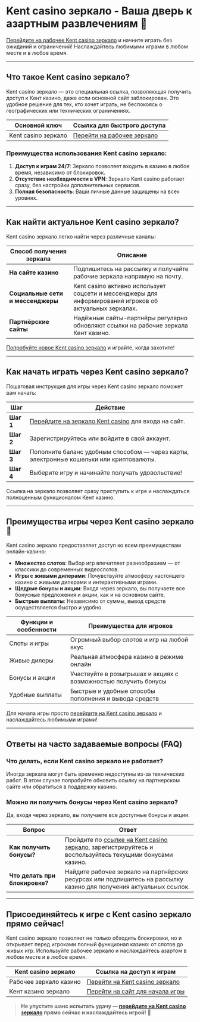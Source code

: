 # Kent casino зеркало - Ваша дверь к азартным развлечениям 🎲

[Перейдите на рабочее Kent casino зеркало](https://brandplay.link/tj7BwCb4) и начните играть без ожиданий и ограничений! Наслаждайтесь любимыми играми в любом месте и в любое время.

---

## Что такое Kent casino зеркало?

Kent casino зеркало — это специальная ссылка, позволяющая получить доступ к Кент казино, даже если основной сайт заблокирован. Это удобное решение для тех, кто хочет играть, не беспокоясь о географических или технических ограничениях.

| Основной ключ       | Ссылка для быстрого доступа                      |
|---------------------|-------------------------------------------------|
| Kent casino зеркало | [Перейти на рабочее зеркало](https://brandplay.link/tj7BwCb4) |

### Преимущества использования Kent casino зеркало:

1. **Доступ к играм 24/7**: Зеркало позволяет входить в казино в любое время, независимо от блокировок.
2. **Отсутствие необходимости в VPN**: Зеркало Kent casino работает сразу, без настройки дополнительных сервисов.
3. **Полная безопасность**: Ваши личные данные защищены на всех уровнях.

---

## Как найти актуальное Kent casino зеркало?

Kent casino зеркало легко найти через различные каналы:

| Способ получения зеркала          | Описание                                                                                                                                                             |
|-----------------------------------|----------------------------------------------------------------------------------------------------------------------------------------------------------------------|
| **На сайте казино**               | Подпишитесь на рассылку и получайте рабочие зеркала напрямую на почту.                                                                                               |
| **Социальные сети и мессенджеры** | Kent casino активно использует соцсети и мессенджеры для информирования игроков об актуальных зеркалах.                                                              |
| **Партнёрские сайты**             | Надёжные сайты-партнёры регулярно обновляют ссылки на рабочие зеркала Кент казино.                                                                                   |

[Попробуйте новое Kent casino зеркало](https://brandplay.link/tj7BwCb4) и играйте, когда захотите!

---

## Как начать играть через Kent casino зеркало?

Пошаговая инструкция для игры через Kent casino зеркало поможет вам начать:

| Шаг                       | Действие                                                                                                       |
|---------------------------|----------------------------------------------------------------------------------------------------------------|
| **Шаг 1**                 | [Перейдите на зеркало Kent casino](https://brandplay.link/tj7BwCb4) для входа на сайт.                         |
| **Шаг 2**                 | Зарегистрируйтесь или войдите в свой аккаунт.                                                                  |
| **Шаг 3**                 | Пополните баланс удобным способом — через карты, электронные кошельки или криптовалюты.                        |
| **Шаг 4**                 | Выберите игру и начинайте получать удовольствие!                                                              |

Ссылка на зеркало позволяет сразу приступить к игре и наслаждаться полноценным функционалом Кент казино.

---

## Преимущества игры через Kent casino зеркало 🎰

Kent casino зеркало предоставляет доступ ко всем преимуществам онлайн-казино:

- **Множество слотов**: Выбор игр впечатляет разнообразием — от классики до современных видеослотов.
- **Игры с живыми дилерами**: Почувствуйте атмосферу настоящего казино с живыми дилерами и интерактивными играми.
- **Щедрые бонусы и акции**: Входя через зеркало, вы получаете все бонусные предложения и акции, как и на основном сайте.
- **Быстрые выплаты**: Независимо от суммы, вывод средств осуществляется быстро и удобно.

| Функции и особенности  | Преимущества для игроков                                        |
|------------------------|-----------------------------------------------------------------|
| Слоты и игры           | Огромный выбор слотов и игр на любой вкус                      |
| Живые дилеры           | Реальная атмосфера казино в режиме онлайн                      |
| Бонусы и акции         | Участвуйте в розыгрышах и акциях с возможностью получить бонусы |
| Удобные выплаты        | Быстрые и удобные способы пополнения и вывода средств          |

Для начала игры просто [перейдите на Kent casino зеркало](https://brandplay.link/tj7BwCb4) и наслаждайтесь любимыми играми!

---

## Ответы на часто задаваемые вопросы (FAQ)

### Что делать, если Kent casino зеркало не работает?

Иногда зеркала могут быть временно недоступны из-за технических работ. В этом случае попробуйте обновить ссылку на партнерском сайте или обратиться в поддержку казино.

### Можно ли получить бонусы через Kent casino зеркало?

Да, входя через зеркало, вы получаете все доступные бонусы и акции.

| Вопрос                      | Ответ                                                                                                                                       |
|-----------------------------|----------------------------------------------------------------------------------------------------------------------------------------------|
| **Как получить бонусы?**    | Пройдите по [ссылке на Kent casino зеркало](https://brandplay.link/tj7BwCb4), зарегистрируйтесь и воспользуйтесь текущими бонусами казино. |
| **Что делать при блокировке?** | Найдите рабочее зеркало на партнёрских ресурсах или подпишитесь на рассылку казино для получения актуальных ссылок.                    |

---

## Присоединяйтесь к игре с Kent casino зеркало прямо сейчас!

Kent casino зеркало позволяет не только обходить блокировки, но и открывает перед игроками полный функционал казино: от слотов до живых игр. Используйте рабочее зеркало и наслаждайтесь азартом в любом месте и в любое время.

| Kent casino зеркало      | Ссылка на доступ к играм                                                         |
|--------------------------|----------------------------------------------------------------------------------|
| Рабочее зеркало казино   | [Перейти на Kent casino зеркало](https://brandplay.link/tj7BwCb4)                |
| Кент казино зеркало      | [Перейти на сайт для начала игры](https://brandplay.link/tj7BwCb4)               |

> **Не упустите шанс испытать удачу — [перейдите на Kent casino зеркало](https://brandplay.link/tj7BwCb4) прямо сейчас и наслаждайтесь игрой!** 🎉
